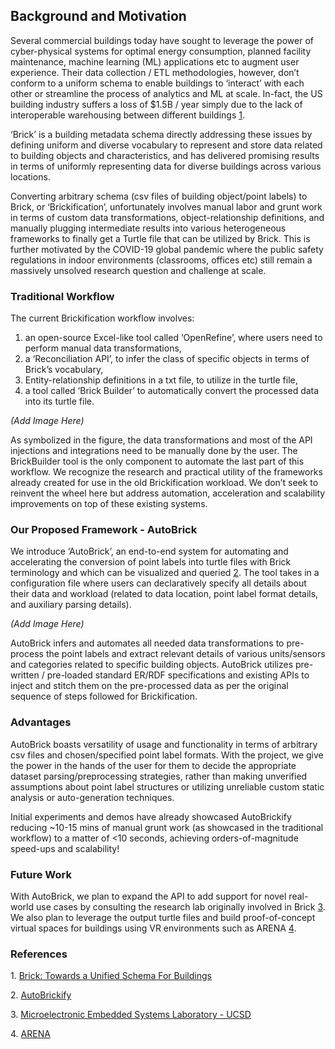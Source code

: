 ## Background and Motivation

Several commercial buildings today have sought to leverage the power of cyber-physical systems for optimal energy consumption, planned facility maintenance, machine learning (ML) applications etc to augment user experience. Their data collection / ETL methodologies, however, don’t conform to a uniform schema to enable buildings to ‘interact’ with each other or streamline the process of analytics and ML at scale. In-fact, the US building industry suffers a loss of $1.5B / year simply due to the lack of interoperable warehousing between different buildings [1](#ref1).

‘Brick’ is a building metadata schema directly addressing these issues by defining uniform and diverse vocabulary to represent and store data related to building objects and characteristics, and has delivered promising results in terms of uniformly representing data for diverse buildings across various locations.

Converting arbitrary schema (csv files of building object/point labels) to Brick, or ‘Brickification’, unfortunately involves manual labor and grunt work in terms of custom data transformations, object-relationship definitions, and manually plugging intermediate results into various heterogeneous frameworks to finally get a Turtle file that can be utilized by Brick. This is further motivated by the COVID-19 global pandemic where the public safety regulations in indoor environments (classrooms, offices etc) still remain a massively unsolved research question and challenge at scale.

### Traditional Workflow

The current Brickification workflow involves:
1. an open-source Excel-like tool called ‘OpenRefine’, where users need to perform manual data transformations,
2. a ‘Reconciliation API’, to infer the class of specific objects in terms of Brick’s vocabulary,
3. Entity-relationship definitions in a txt file, to utilize in the turtle file,
4. a tool called ‘Brick Builder’ to automatically convert the processed data into its turtle file.

*(Add Image Here)*

As symbolized in the figure, the data transformations and most of the API injections and integrations need to be manually done by the user. The BrickBuilder tool is the only component to automate the last part of this workflow. We recognize the research and practical utility of the frameworks already created for use in the old Brickification workload. We don’t seek to reinvent the wheel here but address automation, acceleration and scalability improvements on top of these existing systems.

### Our Proposed Framework - AutoBrick

We introduce ‘AutoBrick’, an end-to-end system for automating and accelerating the conversion of point labels into turtle files with Brick terminology and which can be visualized and queried [2](#ref2). The tool takes in a configuration file where users can declaratively specify all details about their data and workload (related to data location, point label format details, and auxiliary parsing details).

*(Add Image Here)*

AutoBrick infers and automates all needed data transformations to pre-process the point labels and extract relevant details of various units/sensors and categories related to specific building objects. AutoBrick utilizes pre-written / pre-loaded standard ER/RDF specifications and existing APIs to inject and stitch them on the pre-processed data as per the original sequence of steps followed for Brickification.

### Advantages

AutoBrick boasts versatility of usage and functionality in terms of arbitrary csv files and chosen/specified point label formats. With the project, we give the power in the hands of the user for them to decide the appropriate dataset parsing/preprocessing strategies, rather than making unverified assumptions about point label structures or utilizing unreliable custom static analysis or auto-generation techniques.

Initial experiments and demos have already showcased AutoBrickify reducing ~10-15 mins of manual grunt work (as showcased in the traditional workflow) to a matter of <10 seconds, achieving orders-of-magnitude speed-ups and scalability!

### Future Work
With AutoBrick, we plan to expand the API to add support for novel real-world use cases by consulting the research lab originally involved in Brick [3](#ref3). We also plan to leverage the output turtle files and build proof-of-concept virtual spaces for buildings using VR environments such as ARENA [4](#ref4).

### References
1.<a name="ref1"></a> [Brick: Towards a Unified Schema For Buildings](https://brickschema.org/papers/Brick-BuildSys-2016-Balaji.pdf])

2.<a name="ref2"></a> [AutoBrickify](https://github.com/Advitya17/AutoBrickify)

3.<a name="ref3"></a> [Microelectronic Embedded Systems Laboratory - UCSD](mesl.ucsd.edu)

4.<a name="ref4"></a> [ARENA](https://arena.conix.io/)

